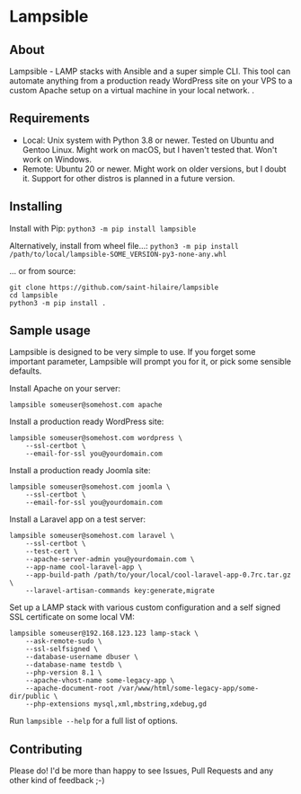 # Lampsible

## About

Lampsible - LAMP stacks with Ansible and a super simple CLI. This tool can automate anything from
a production ready WordPress site on your VPS to a custom Apache setup on a virtual machine
in your local network.
.

## Requirements

* Local: Unix system with Python 3.8 or newer. Tested on Ubuntu and Gentoo Linux. Might work on macOS, but I haven't tested that. Won't work on Windows.
* Remote: Ubuntu 20 or newer. Might work on older versions, but I doubt it. Support for other distros is planned in a future version.

## Installing

Install with Pip: `python3 -m pip install lampsible`

Alternatively, install from wheel file...: `python3 -m pip install /path/to/local/lampsible-SOME_VERSION-py3-none-any.whl`

... or from source:
```
git clone https://github.com/saint-hilaire/lampsible
cd lampsible
python3 -m pip install .
```


## Sample usage

Lampsible is designed to be very simple to use. If you forget some important
parameter, Lampsible will prompt you for it, or pick some sensible defaults.


Install Apache on your server:

```
lampsible someuser@somehost.com apache
```

Install a production ready WordPress site:

```
lampsible someuser@somehost.com wordpress \
    --ssl-certbot \
    --email-for-ssl you@yourdomain.com
```

Install a production ready Joomla site:

```
lampsible someuser@somehost.com joomla \
    --ssl-certbot \
    --email-for-ssl you@yourdomain.com
```

Install a Laravel app on a test server:

```
lampsible someuser@somehost.com laravel \
    --ssl-certbot \
    --test-cert \
    --apache-server-admin you@yourdomain.com \
    --app-name cool-laravel-app \
    --app-build-path /path/to/your/local/cool-laravel-app-0.7rc.tar.gz \
    --laravel-artisan-commands key:generate,migrate
```

Set up a LAMP stack with various custom configuration and a self signed SSL certificate on some local VM:

```
lampsible someuser@192.168.123.123 lamp-stack \
    --ask-remote-sudo \
    --ssl-selfsigned \
    --database-username dbuser \
    --database-name testdb \
    --php-version 8.1 \
    --apache-vhost-name some-legacy-app \
    --apache-document-root /var/www/html/some-legacy-app/some-dir/public \
    --php-extensions mysql,xml,mbstring,xdebug,gd
```


Run `lampsible --help` for a full list of options.

## Contributing 

Please do! I'd be more than happy to see Issues, Pull Requests and any other kind of feedback ;-)
